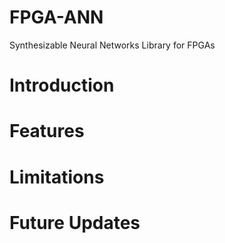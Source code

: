 # FPGA-ANN
Synthesizable Neural Networks Library for FPGAs 

# Introduction

# Features

# Limitations

# Future Updates
